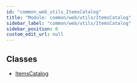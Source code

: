 ```yaml
---
id: "common_web_utils_ItemsCatalog"
title: "Module: common/web/utils/ItemsCatalog"
sidebar_label: "common/web/utils/ItemsCatalog"
sidebar_position: 0
custom_edit_url: null
---
```


## Classes

- [ItemsCatalog](../classes/common_web_utils_ItemsCatalog.ItemsCatalog.md)
